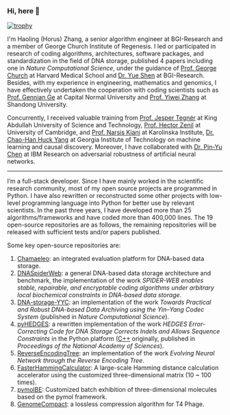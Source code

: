 ### Hi, here 👋
[![trophy](https://github-profile-trophy.vercel.app/?username=haolingzhang)](https://github.com/HaolingZHANG)

I'm Haoling (Horus) Zhang, a senior algorithm engineer at BGI-Research and a member of George Church Institute of Regenesis. 
I led or participated in research of coding algorithms, architectures, software packages, and standardization in the field of DNA storage, published 4 papers including one in *Nature Computational Science*, under the guidance of [Prof. George Church](https://scholar.google.com/citations?user=SfDzdgEAAAAJ) at Harvard Medical School and [Dr. Yue Shen](https://scholar.google.com/citations?user=klXVMqMAAAAJ) at BGI-Research.
Besides, with my experience in engineering, mathematics and genomics, I have effectively undertaken the cooperation with coding scientists such as [Prof. Gennian Ge](https://scholar.google.com/citations?user=EyOXBysAAAAJ) at Capital Normal University and [Prof. Yiwei Zhang](https://scholar.google.com/citations?user=3vEb9vQAAAAJ) at Shandong University.


Concurrently, I received valuable training from [Prof. Jesper Tegnér](https://scholar.google.com/citations?user=_DUppAgAAAAJ) at King Abdullah University of Science and Technology, [Prof. ‪Hector Zenil‬](https://scholar.google.com/citations?user=P6z3U-wAAAAJ) at University of Cambridge, and [Prof. Narsis Kiani](https://scholar.google.com/citations?user=odJXANUAAAAJ) at Karolinska Institute, [Dr. Chao-Han Huck Yang](https://scholar.google.com/citations?user=TT3XJW8AAAAJ) at Georgia Institute of Technology on machine learning and causal discovery.
Moreover, I have collaborated with [Dr. Pin-Yu Chen](https://scholar.google.com/citations?user=jxwlCUUAAAAJ) at IBM Research on adversarial robustness of artificial neural networks.

---

I’m a full-stack developer.
Since I have mainly worked in the scientific research community, most of my open source projects are programmed in Python.
I have also rewritten or reconstructed some other projects with low-level programming language into Python for better use by relevant scientists.
In the past three years, I have developed more than 25 algorithms/frameworks and have coded more than 400,000 lines.
The 19 open-source repositories are as follows, the remaining repositories will be released with sufficient tests and/or papers published.

Some key open-source repositories are:
1. [Chamaeleo](https://github.com/ntpz870817/Chamaeleo): an integrated evaluation platform for DNA-based data storage.
2. [DNASpiderWeb](https://github.com/HaolingZHANG/DNASpiderWeb): a general DNA-based data storage architecture and benchmark, the implementation of the work *SPIDER-WEB enables stable, repairable, and encryptable coding algorithms under arbitrary local biochemical constraints in DNA-based data storage*.
3. [DNA-storage-YYC](https://github.com/ntpz870817/DNA-storage-YYC): an implementation of the work *Towards Practical and Robust DNA-based Data Archiving using the Yin–Yang Codec System* (published in *Nature Computational Science*).
4. [pyHEDGES](https://github.com/HaolingZHANG/pyHEDGES): a rewritten implementation of the work *HEDGES Error-Correcting Code for DNA Storage Corrects Indels and Allows Sequence Constraints* in the Python platform ([C++](https://github.com/whpress/hedges) originally, published in *Proceedings of the National Academy of Sciences*).
5. [ReverseEncodingTree](https://github.com/HaolingZHANG/ReverseEncodingTree): an implementation of the work *Evolving Neural Network through the Reverse Encoding Tree*.
6. [FasterHammingCalculator](https://github.com/HaolingZHANG/FasterHammingCalculator): A large-scale Hamming distance calculation accelerator using the customized three-dimensional matrix (10 ~ 100 times).
7. [pymolBE](https://github.com/HaolingZHANG/pymolBE): Customized batch exhibition of three-dimensional molecules based on the pymol framework.
8. [GenomeCompact](https://github.com/HaolingZHANG/GenomeCompact): a lossless compression algorithm for T4 Phage.

